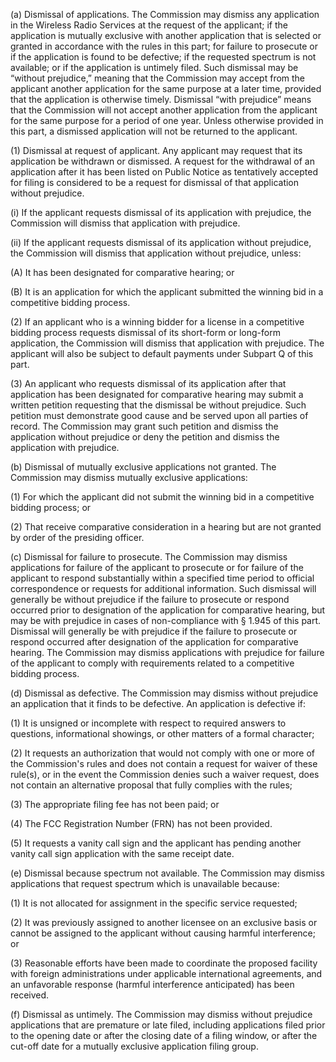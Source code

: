 (a) Dismissal of applications. The Commission may dismiss any application in the Wireless Radio Services at the request of the applicant; if the application is mutually exclusive with another application that is selected or granted in accordance with the rules in this part; for failure to prosecute or if the application is found to be defective; if the requested spectrum is not available; or if the application is untimely filed. Such dismissal may be “without prejudice,” meaning that the Commission may accept from the applicant another application for the same purpose at a later time, provided that the application is otherwise timely. Dismissal “with prejudice” means that the Commission will not accept another application from the applicant for the same purpose for a period of one year. Unless otherwise provided in this part, a dismissed application will not be returned to the applicant.

(1) Dismissal at request of applicant. Any applicant may request that its application be withdrawn or dismissed. A request for the withdrawal of an application after it has been listed on Public Notice as tentatively accepted for filing is considered to be a request for dismissal of that application without prejudice.

(i) If the applicant requests dismissal of its application with prejudice, the Commission will dismiss that application with prejudice.

(ii) If the applicant requests dismissal of its application without prejudice, the Commission will dismiss that application without prejudice, unless:

(A) It has been designated for comparative hearing; or

(B) It is an application for which the applicant submitted the winning bid in a competitive bidding process.

(2) If an applicant who is a winning bidder for a license in a competitive bidding process requests dismissal of its short-form or long-form application, the Commission will dismiss that application with prejudice. The applicant will also be subject to default payments under Subpart Q of this part.

(3) An applicant who requests dismissal of its application after that application has been designated for comparative hearing may submit a written petition requesting that the dismissal be without prejudice. Such petition must demonstrate good cause and be served upon all parties of record. The Commission may grant such petition and dismiss the application without prejudice or deny the petition and dismiss the application with prejudice.

(b) Dismissal of mutually exclusive applications not granted. The Commission may dismiss mutually exclusive applications:

(1) For which the applicant did not submit the winning bid in a competitive bidding process; or

(2) That receive comparative consideration in a hearing but are not granted by order of the presiding officer.

(c) Dismissal for failure to prosecute. The Commission may dismiss applications for failure of the applicant to prosecute or for failure of the applicant to respond substantially within a specified time period to official correspondence or requests for additional information. Such dismissal will generally be without prejudice if the failure to prosecute or respond occurred prior to designation of the application for comparative hearing, but may be with prejudice in cases of non-compliance with § 1.945 of this part. Dismissal will generally be with prejudice if the failure to prosecute or respond occurred after designation of the application for comparative hearing. The Commission may dismiss applications with prejudice for failure of the applicant to comply with requirements related to a competitive bidding process.
                                    

(d) Dismissal as defective. The Commission may dismiss without prejudice an application that it finds to be defective. An application is defective if:

(1) It is unsigned or incomplete with respect to required answers to questions, informational showings, or other matters of a formal character;

(2) It requests an authorization that would not comply with one or more of the Commission's rules and does not contain a request for waiver of these rule(s), or in the event the Commission denies such a waiver request, does not contain an alternative proposal that fully complies with the rules;

(3) The appropriate filing fee has not been paid; or

(4) The FCC Registration Number (FRN) has not been provided.

(5) It requests a vanity call sign and the applicant has pending another vanity call sign application with the same receipt date.

(e) Dismissal because spectrum not available. The Commission may dismiss applications that request spectrum which is unavailable because:

(1) It is not allocated for assignment in the specific service requested;

(2) It was previously assigned to another licensee on an exclusive basis or cannot be assigned to the applicant without causing harmful interference; or

(3) Reasonable efforts have been made to coordinate the proposed facility with foreign administrations under applicable international agreements, and an unfavorable response (harmful interference anticipated) has been received.

(f) Dismissal as untimely. The Commission may dismiss without prejudice applications that are premature or late filed, including applications filed prior to the opening date or after the closing date of a filing window, or after the cut-off date for a mutually exclusive application filing group.

